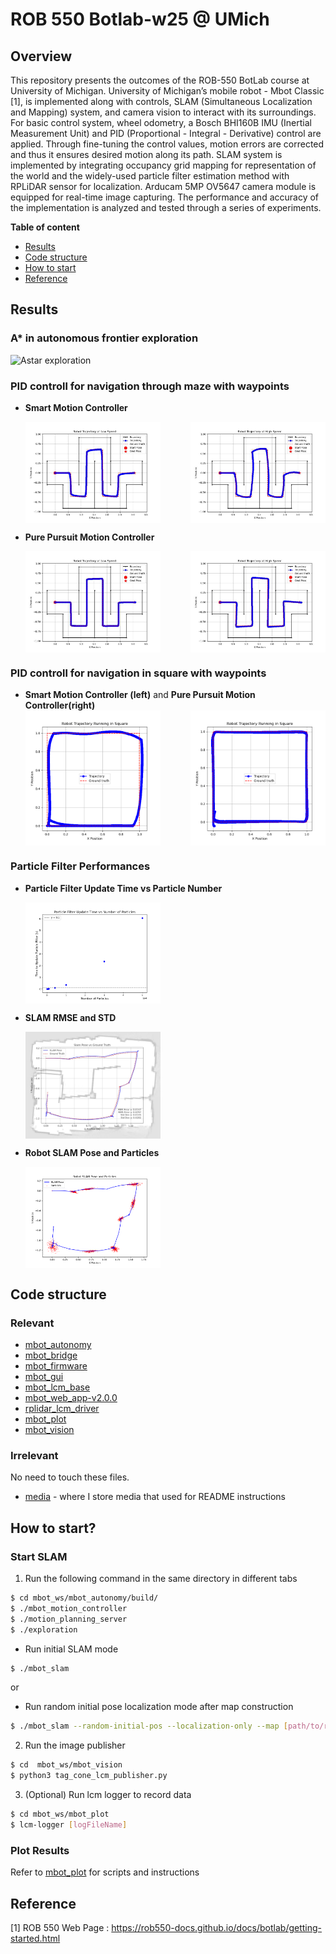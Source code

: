 # ROB 550 Botlab-w25 @ UMich
## Overview
This repository presents the outcomes of the ROB-550 BotLab course at University of Michigan. University of Michigan’s mobile robot - Mbot Classic [1], is implemented along with controls, SLAM (Simultaneous Localization and Mapping) system, and camera vision to interact with its surroundings. For basic control system, wheel odometry, a Bosch BHI160B IMU (Inertial Measurement Unit) and PID (Proportional - Integral - Derivative) control are applied. Through fine-tuning the control values, motion errors are corrected and thus it ensures desired motion along its path. SLAM system is implemented by integrating occupancy grid mapping for representation of the world and the widely-used particle filter estimation method with RPLiDAR sensor for localization. Arducam 5MP OV5647 camera module is equipped for real-time image capturing. The performance and accuracy of the implementation is analyzed and tested through a series of experiments. 


**Table of content**
- [Results](#results)
- [Code structure](#code-structure)
- [How to start](#how-to-start)
- [Reference](#reference)

## Results
### A* in autonomous frontier exploration
  <div style="display: flex; justify-content: space-between;">
    <img src="media/Astar_exploration.gif" alt="Astar exploration" style="width: 45%;" />
  </div>

### PID controll for navigation through maze with waypoints
- **Smart Motion Controller**  
  <div style="display: flex; justify-content: space-between;">
    <img src="media/cp1_smart_low_speed.jpg" alt="Maze smart motion controller low speed" style="width: 45%;" />
    <img src="media/cp1_smart_high_speed.jpg" alt="Maze smart motion controller high speed" style="width: 45%;" />
  </div>

- **Pure Pursuit Motion Controller**  
  <div style="display: flex; justify-content: space-between;">
    <img src="media/CP1_pure_pursuit_low_speed.jpg" alt="Maze pure pursuit motion controller low speed" style="width: 45%;" />
    <img src="media/CP1_pure_pursuit_high_speed.jpg" alt="Maze pure pursuit motion controller high speed" style="width: 45%;" />
  </div>

### PID controll for navigation in square with waypoints
- **Smart Motion Controller (left)** and **Pure Pursuit Motion Controller(right)**  
  <div style="display: flex; justify-content: space-between;">
    <img src="media/drive_square_smart_slow.png" alt="Square smart motion controller low speed" style="width: 45%;" />
    <img src="media/drive_square_purePursuit_slow.png" alt="Square pure pursuit motion controller low speed" style="width: 45%;" />
  </div>

### Particle Filter Performances
- **Particle Filter Update Time vs Particle Number**
  <div style="display: flex; justify-content: space-between;">
    <img src="media/PF_update_time.png" alt="Particle Filter Update Time vs Particle Number" style="width: 45%;" />
  </div>

- **SLAM RMSE and STD**
  <div style="display: flex; justify-content: space-between;">
    <img src="media/SLAM_pose_stat.jpg" alt="SLAM RMSE and STD" style="width: 45%;" />
  </div>

- **Robot SLAM Pose and Particles**
  <div style="display: flex; justify-content: space-between;">
    <img src="media/Robot_SLAM_pose_particle.png" alt="Robot SLAM pose particle" style="width: 45%;" />
  </div>

## Code structure

### Relevant
- [mbot_autonomy](mbot_autonomy)
- [mbot_bridge](mbot_bridge)
- [mbot_firmware](mbot_firmware)
- [mbot_gui](mbot_gui)
- [mbot_lcm_base](mbot_lcm_base)
- [mbot_web_app-v2.0.0](mbot_web_app-v2.0.0)
- [rplidar_lcm_driver](rplidar_lcm_driver)
- [mbot_plot](mbot_plot)
- [mbot_vision](mbot_vision)


### Irrelevant
No need to touch these files.
- [media](media) - where I store media that used for README instructions

## How to start?
### Start SLAM 
1. Run the following command in the same directory in different tabs
```bash
$ cd mbot_ws/mbot_autonomy/build/
$ ./mbot_motion_controller
$ ./motion_planning_server
$ ./exploration
```
 - Run initial SLAM mode
  ```bash
  $ ./mbot_slam
  ```
or
 - Run random initial pose localization mode after map construction 
  ```bash
  $ ./mbot_slam --random-initial-pos --localization-only --map [path/to/recodedMap]
  ```
2. Run the image publisher
```bash
$ cd  mbot_ws/mbot_vision
$ python3 tag_cone_lcm_publisher.py
```
3. (Optional) Run lcm logger to record data
```bash
$ cd mbot_ws/mbot_plot
$ lcm-logger [logFileName]
```
### Plot Results
Refer to [mbot_plot](mbot_plot) for scripts and instructions

## Reference
[1] ROB 550 Web Page : https://rob550-docs.github.io/docs/botlab/getting-started.html
